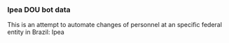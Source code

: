  ### Ipea DOU bot data
 This is an attempt to automate changes of personnel at an specific federal entity in Brazil: Ipea
